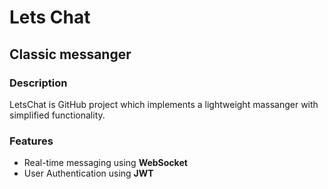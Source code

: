 # Lets Chat
## Classic messanger 

### Description
LetsChat is GitHub project which implements a lightweight massanger with simplified functionality. 

### Features
  - Real-time messaging using **WebSocket**
  - User Authentication using **JWT**
  
